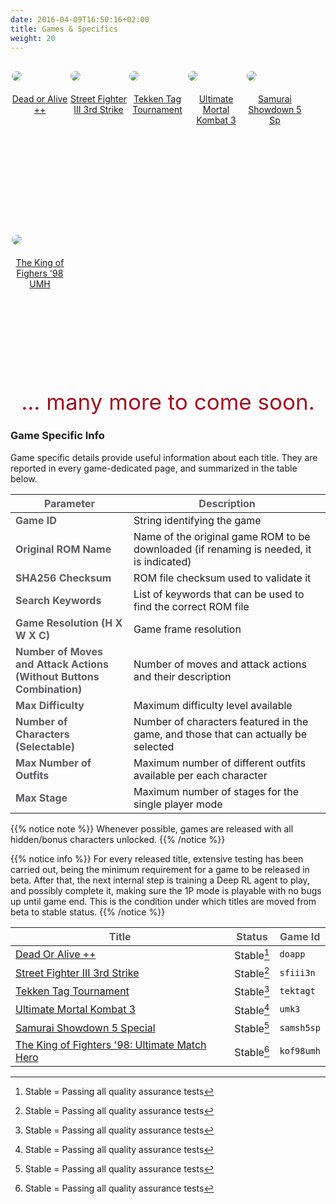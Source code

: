 ```yaml
---
date: 2016-04-09T16:50:16+02:00
title: Games & Specifics
weight: 20
---
```


<div style="display:block; width:100%;">
  <figure style="padding:2px; margin-right:auto; margin-left:auto; float:left; min-width:90px; max-width:15.0%; min-height:230px;">
   <a href="./doapp/"><img style="margin-top:0px; margin-bottom: 20px; border-radius: 10px;" src="../../images/envs/doapp.jpg"/>
   <figcaption align="middle">Dead or Alive ++</figcaption></a>
  </figure>
  <figure style="padding:2px; margin-right:auto; margin-left:auto; float:left; min-width:90px; max-width:15.0%; min-height:230px;">
   <a href="./sfiii3n/"><img style="margin-top:0px; margin-bottom: 20px; border-radius: 10px;" src="../../images/envs/sfiii3n.jpg"/>
   <figcaption align="middle">Street Fighter III 3rd Strike</figcaption></a>
  </figure>
  <figure style="padding:2px; margin-right:auto; margin-left:auto; float:left; min-width:90px; max-width:15.0%; min-height:230px;">
   <a href="./tektagt/"><img style="margin-top:0px; margin-bottom: 20px; border-radius: 10px;" src="../../images/envs/tektagt.jpg"/>
   <figcaption align="middle">Tekken Tag Tournament</figcaption></a>
  </figure>
  <figure style="padding:2px; margin-right:auto; margin-left:auto; float:left; min-width:90px; max-width:15.0%; min-height:230px;">
   <a href="./umk3/"><img style="margin-top:0px; margin-bottom: 20px; border-radius: 10px;" src="../../images/envs/umk3.jpg"/>
   <figcaption align="middle">Ultimate Mortal Kombat 3</figcaption></a>
  </figure>
  <figure style="padding:2px; margin-right:auto; margin-left:auto; float:left; min-width:90px; max-width:15.0%; min-height:230px;">
   <a href="./samsh5sp/"><img style="margin-top:0px; margin-bottom: 20px; border-radius: 10px;" src="../../images/envs/samsh5sp.jpg"/>
   <figcaption align="middle">Samurai Showdown 5 Sp</figcaption></a>
  </figure>
  <figure style="padding:2px; margin-right:auto; margin-left:auto; float:left; min-width:90px; max-width:15.0%; min-height:230px;">
   <a href="./kof98umh/"><img style="margin-top:0px; margin-bottom: 20px; border-radius: 10px;" src="../../images/envs/kof98umh.jpg"/>
   <figcaption align="middle">The King of Fighers '98 UMH</figcaption></a>
  </figure>
</div>

<div>
<p style="font-size:35px;  margin-bottom:20px; text-align:center; color: #a5101f; clear:both;">... many more to come soon.</p>

### Game Specific Info

Game specific details provide useful information about each title. They are reported in every game-dedicated page, and summarized in the table below.

| <strong><span style="color:#5B5B60;">Parameter</span></strong>                                                           | <strong><span style="color:#5B5B60;">Description</span></strong>                        |
| ------------------------------------------------------------------------------------------------------------------------ | --------------------------------------------------------------------------------------- |
| <strong><span style="color:#5B5B60;">Game ID</span></strong>                                                             | String identifying the game                                                             |
| <strong><span style="color:#5B5B60;">Original ROM Name</span></strong>                                                   | Name of the original game ROM to be downloaded (if renaming is needed, it is indicated) |
| <strong><span style="color:#5B5B60;">SHA256 Checksum</span></strong>                                                     | ROM file checksum used to validate it                                                   |
| <strong><span style="color:#5B5B60;">Search Keywords</span></strong>                                                     | List of keywords that can be used to find the correct ROM file                          |
| <strong><span style="color:#5B5B60;">Game Resolution (H X W X C)</span></strong>                                         | Game frame resolution                                                                   |
| <strong><span style="color:#5B5B60;">Number of Moves and Attack Actions<br>(Without Buttons Combination)</span></strong> | Number of moves and attack actions and their description                                |
| <strong><span style="color:#5B5B60;">Max Difficulty</span></strong>                                                      | Maximum difficulty level available                                                      |
| <strong><span style="color:#5B5B60;">Number of Characters (Selectable)</span></strong>                                   | Number of characters featured in the game, and those that can actually be selected      |
| <strong><span style="color:#5B5B60;">Max Number of Outfits</span></strong>                                               | Maximum number of different outfits available per each character                        |
| <strong><span style="color:#5B5B60;">Max Stage</span></strong>                                                           | Maximum number of stages for the single player mode                                     |

{{% notice note %}}
Whenever possible, games are released with all hidden/bonus characters unlocked.
{{% /notice %}}

{{% notice info %}}
For every released title, extensive testing has been carried out, being the minimum requirement for a game to be released in beta. After that, the next internal step is training a Deep RL agent to play, and possibly complete it, making sure the 1P mode is playable with no bugs up until game end. This is the condition under which titles are moved from beta to stable status.
{{% /notice %}}

</div>

| <strong><span style="color:#5B5B60;">Title</span></strong>              | <strong><span style="color:#5B5B60;">Status</span></strong> | <strong><span style="color:#5B5B60;">Game Id</span></strong> |
| ----------------------------------------------------------------------- | ----------------------------------------------------------- | ------------------------------------------------------------ |
| <a href="./doapp/">Dead Or Alive ++</a>                                 | Stable[^1]                                                  | `doapp`                                                      |
| <a href="./sfiii3n/">Street Fighter III 3rd Strike</a>                  | Stable[^1]                                                  | `sfiii3n`                                                    |
| <a href="./tektagt/">Tekken Tag Tournament</a>                          | Stable[^1]                                                  | `tektagt`                                                    |
| <a href="./umk3/">Ultimate Mortal Kombat 3</a>                          | Stable[^1]                                                  | `umk3`                                                       |
| <a href="./samsh5sp/">Samurai Showdown 5 Special</a>                    | Stable[^1]                                                     | `samsh5sp`                                                   |
| <a href="./kof98umh/">The King of Fighters '98: Ultimate Match Hero</a> | Stable[^1]                                                     | `kof98umh`                                                   |

[^1]: Stable = Passing all quality assurance tests

